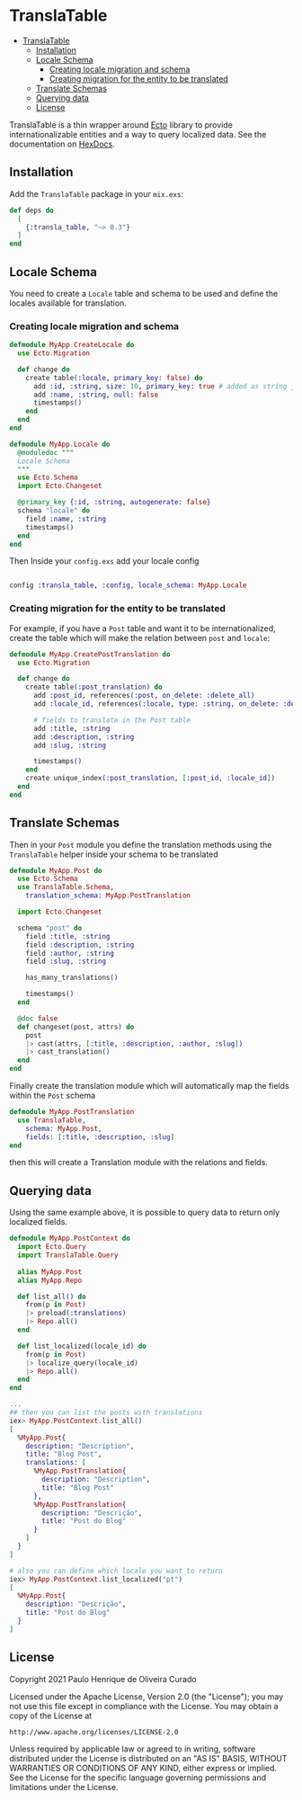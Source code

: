 # TranslaTable
- [TranslaTable](#translatable)
  - [Installation](#installation)
  - [Locale Schema](#locale-schema)
    - [Creating locale migration and schema](#creating-locale-migration-and-schema)
    - [Creating migration for the entity to be translated](#creating-migration-for-the-entity-to-be-translated)
  - [Translate Schemas](#translate-schemas)
  - [Querying data](#querying-data)
  - [License](#license)

TranslaTable is a thin wrapper around [Ecto](https://hexdocs.pm/ecto/Ecto.html) library to provide internationalizable entities and a way to query localized data.
See the documentation on [HexDocs](https://hexdocs.pm/transla_table).

## Installation

Add the `TranslaTable` package in your `mix.exs`:

```elixir
def deps do
  [
    {:transla_table, "~> 0.3"}
  ]
end
```

## Locale Schema
You need to create a `Locale` table and schema to be used and define the locales available for translation.

### Creating locale migration and schema

```elixir
defmodule MyApp.CreateLocale do
  use Ecto.Migration

  def change do
    create table(:locale, primary_key: false) do
      add :id, :string, size: 10, primary_key: true # added as string just to reference the primary key as "en", "es", "pt", etc
      add :name, :string, null: false
      timestamps()
    end
  end
end

```

```elixir
defmodule MyApp.Locale do
  @moduledoc """
  Locale Schema
  """
  use Ecto.Schema
  import Ecto.Changeset

  @primary_key {:id, :string, autogenerate: false}
  schema "locale" do
    field :name, :string
    timestamps()
  end
end
```

Then Inside your `config.exs` add your locale config

```Elixir

config :transla_table, :config, locale_schema: MyApp.Locale

```
### Creating migration for the entity to be translated

For example, if you have a `Post` table and want it to be internationalized, create the table which will make the relation between `post` and `locale`:


```elixir
defmodule MyApp.CreatePostTranslation do
  use Ecto.Migration

  def change do
    create table(:post_translation) do
      add :post_id, references(:post, on_delete: :delete_all)
      add :locale_id, references(:locale, type: :string, on_delete: :delete_all)

      # fields to translate in the Post table
      add :title, :string
      add :description, :string
      add :slug, :string

      timestamps()
    end
    create unique_index(:post_translation, [:post_id, :locale_id])
  end
end

```

## Translate Schemas
Then in your `Post` module you define the translation methods using the `TranslaTable` helper inside your schema to be translated

```elixir
defmodule MyApp.Post do
  use Ecto.Schema
  use TranslaTable.Schema,
    translation_schema: MyApp.PostTranslation

  import Ecto.Changeset

  schema "post" do
    field :title, :string
    field :description, :string
    field :author, :string
    field :slug, :string

    has_many_translations()

    timestamps()
  end

  @doc false
  def changeset(post, attrs) do
    post
    |> cast(attrs, [:title, :description, :author, :slug])
    |> cast_translation()
  end
end
```

Finally create the translation module which will automatically map the fields within the `Post` schema

```elixir
defmodule MyApp.PostTranslation
  use TranslaTable,
    schema: MyApp.Post,
    fields: [:title, :description, :slug]
end
```
then this will create a Translation module with the relations and fields.

## Querying data

Using the same example above, it is possible to query data to return only localized fields.

```Elixir
defmodule MyApp.PostContext do
  import Ecto.Query
  import TranslaTable.Query
  
  alias MyApp.Post
  alias MyApp.Repo

  def list_all() do
    from(p in Post)
    |> preload(:translations)
    |> Repo.all()
  end

  def list_localized(locale_id) do
    from(p in Post)
    |> localize_query(locale_id)
    |> Repo.all()
  end
end

...
## then you can list the posts with translations
iex> MyApp.PostContext.list_all()
[
  %MyApp.Post{
    description: "Description",
    title: "Blog Post",
    translations: [
      %MyApp.PostTranslation{
        description: "Description",
        title: "Blog Post"
      },
      %MyApp.PostTranslation{
        description: "Descrição",
        title: "Post do Blog"
      }
    ]
  }
]

# also you can define which locale you want to return
iex> MyApp.PostContext.list_localized("pt")
[
  %MyApp.Post{
    description: "Descrição",
    title: "Post do Blog"
  }
]
```


## License
Copyright 2021 Paulo Henrique de Oliveira Curado

Licensed under the Apache License, Version 2.0 (the "License");
you may not use this file except in compliance with the License.
You may obtain a copy of the License at

    http://www.apache.org/licenses/LICENSE-2.0

Unless required by applicable law or agreed to in writing, software
distributed under the License is distributed on an "AS IS" BASIS,
WITHOUT WARRANTIES OR CONDITIONS OF ANY KIND, either express or implied.
See the License for the specific language governing permissions and
limitations under the License.